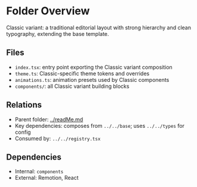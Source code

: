 # Folder Overview

Classic variant: a traditional editorial layout with strong hierarchy and clean typography, extending the base template.

## Files

- `index.tsx`: entry point exporting the Classic variant composition
- `theme.ts`: Classic-specific theme tokens and overrides
- `animations.ts`: animation presets used by Classic components
- `components/`: all Classic variant building blocks

## Relations

- Parent folder: [../readMe.md](../readMe.md)
- Key dependencies: composes from `../../base`; uses `../../types` for config
- Consumed by: `../../registry.tsx`

## Dependencies

- Internal: `components`
- External: Remotion, React

